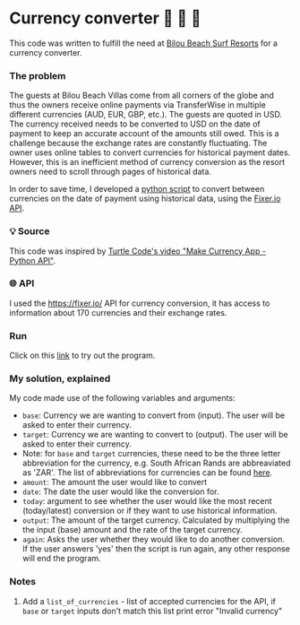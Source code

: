 # Currency converter 💱 💸 🌴

This code was written to fulfill the need at [Bilou Beach Surf Resorts](https://www.biloubeach.com/) for a currency converter.

### The problem
The guests at Bilou Beach Villas come from all corners of the globe and thus the owners receive online payments via TransferWise in multiple different  currencies (AUD, EUR, GBP, etc.). 
The guests are quoted in USD. The currency received needs to be converted to USD on the date of payment to keep an accurate account of the amounts still owed.
This is a challenge because the exchange rates are constantly fluctuating. 
The owner uses online tables to convert currencies for historical payment dates. However, this is an inefficient method of currency conversion as the resort owners need to scroll through pages of historical data. 

In order to save time, I developed a [python script](https://github.com/jessicastow/currency_converter/blob/main/currency_converter_v1.py) to convert between currencies on the date of payment using historical data, using the [Fixer.io API](https://fixer.io/). 

### 💡 Source
This code was inspired by [Turtle Code's video "Make Currency App - Python API"](https://www.youtube.com/watch?v=isx6SpxZ4y0).

### 🌐 API
I used the https://fixer.io/ API for currency conversion, it has access to information about 170 currencies and their exchange rates. 

### Run
Click on this [link](https://trinket.io/python3/9aeeb653f0?outputOnly=true&runOption=run) to try out the program.

### My solution, explained

My code made use of the following variables and arguments:

- `base`: Currency we are wanting to convert from (input). The user will be asked to enter their currency. 
- `target`: Currency we are wanting to convert to (output). The user will be asked to enter their currency.
- Note: for `base` and `target` currencies, these need to be the three letter abbreviation for the currency, e.g. South African Rands are abbreaviated as 'ZAR'. The list of abbreviations for currencies can be found [here](https://www.countries-ofthe-world.com/world-currencies.html).
- `amount`: The amount the user would like to convert
- `date`: The date the user would like the conversion for.
- `today`: argument to see whether the user would like the most recent (today/latest) conversion or if they want to use historical information. 
- `output`: The amount of the target currency. Calculated by multiplying the the input (base) amount and the rate of the target currency. 
- `again`: Asks the user whether they would like to do another conversion. If the user answers 'yes' then the script is run again, any other response will end the program. 

### Notes


1. Add a `list_of_currencies` - list of accepted currencies for the API, if `base` or `target` inputs don't match this list print error "Invalid currency"
